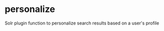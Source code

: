 personalize
===========

Solr plugin function to personalize search results based on a user's profile

